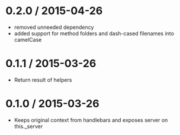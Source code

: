 
0.2.0 / 2015-04-26
==================

  * removed unneeded dependency
  * added support for method folders and dash-cased filenames into camelCase


0.1.1 / 2015-03-26
==================

  * Return result of helpers

0.1.0 / 2015-03-26
==================

  * Keeps original context from handlebars and exposes server on this._server
